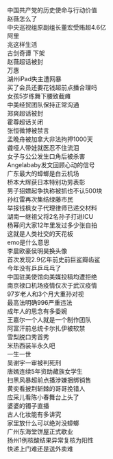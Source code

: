 中国共产党的历史使命与行动价值  
赵薇怎么了  
中央巡视组原副组长董宏受贿超4.6亿  
阿里  
兆这样生活  
古剑奇谭 下架  
赵薇超话被封  
万惠  
湖州iPad失主遭网暴  
买了会员还要花钱超前点播合理吗  
女孩5岁练舞下腰致截瘫  
中美经贸团队保持正常沟通  
郑爽超话被封  
霍尊超话关闭  
张恒微博被禁言  
孟晚舟被加拿大非法拘押1000天  
聋哑人带娃就医忍不住流泪  
女子与公公发生口角后被杀害  
Angelababy发文回顾心动的信号  
广东最大的蟑螂是白云机场  
桥本大辉获日本特别功劳表彰  
男子招嫖起争执称被抓也不认500块  
孙红雷再次集结绿藤市民  
举报钱枫女子代理律师已递交材料  
湖南一继祖父将2名孙子打进ICU  
杨幂问大家12年里发过多少张自拍  
这就是人类社交的天花板  
emo是什么意思  
李晨欧豪侯明昊换头像  
首次发现2.9亿年前史前巨鲨瓣齿鲨  
今年没有乒乒乓乓了  
中国驻美使馆向美媒投稿均遭拒绝  
南京禄口机场疫情仅次于武汉疫情  
97岁老人和3个月大重孙对视  
最高法明确996严重违法  
成年人的思念有多委婉  
王嘉尔一个人就是一个制作团队  
阿富汗前总统卡尔扎伊被软禁  
雪梨脱口秀首秀  
米热西装半永久吧  
一生一世  
吴谢宇一审被判死刑  
唐嫣连续5年资助藏族女学生  
扫黑风暴超前点播涉嫌捆绑销售  
黄奕看披荆斩棘的哥哥挽错人  
应采儿看陈小春舞台上头了  
婆婆的镯子直播  
古人化妆能有多讲究  
家里放什么可以绝对没蟑螂  
广州东海堂饼屋正式歇业  
扬州1例核酸结果异常复核为阳性  
快递上门难还是送外卖难  
